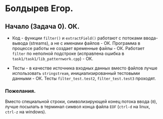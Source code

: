 # Болдырев Егор.

## Начало (Задача 0). ОК.

- Код - функции `filter()` и `extractField()` работают с потоками ввода-вывода (streams), а не с именами файлов - ОК.
Программа в процессе работы не создает временные файлы - ОК.
Работает `filter` по неполной подстроке (исправлена ошибка в `task1/task1/lib_patternwork.cpp`) - ОК.

- Тесты - в качестве источника входных данных вместо файлов лучше использовать `stringstream`, инициализированный тестовыми данными - ОК.
Тесты `filter_test.test2`, `filter_test.test3` проходят.

### Пожелания.

Вместо специальной строки, символизирующей конец потока ввода (`0`), лучше посылать в терминал символ конца файла `EOF` (`ctrl-d` на linux, `ctrl-z` на windows).

